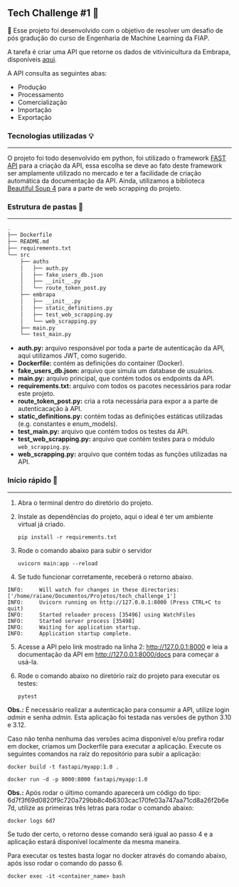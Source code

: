 ## Tech Challenge #1 **🧩**

🎯 Esse projeto foi desenvolvido com o objetivo de resolver um desafio de pós gradução do curso de Engenharia de Machine Learning da FIAP.

A tarefa é criar uma API que retorne os dados de vitivinicultura da Embrapa, disponíveis [aqui](http://vitibrasil.cnpuv.embrapa.br/index.php?opcao=opt_01).

A API consulta as seguintes abas:

- Produção
- Processamento
- Comercialização
- Importação
- Exportação

### **Tecnologias utilizadas 💡**

---

O projeto foi todo desenvolvido em python, foi utilizado o framework [FAST API](https://fastapi.tiangolo.com/) para a criação da API, essa escolha se deve ao fato deste framework ser amplamente utilizado no mercado e ter a facilidade de criação automática da documentação da API. Ainda, utilizamos a biblioteca [Beautiful Soup 4](https://beautiful-soup-4.readthedocs.io/en/latest/) para a parte de web scrapping do projeto.

### Estrutura de pastas **📂**

---

```sh
.
├── Dockerfile
├── README.md
├── requirements.txt
└── src
    ├── auths
    │   ├── auth.py
    │   ├── fake_users_db.json
    │   ├── __init__.py
    │   └── route_token_post.py
    ├── embrapa
    │   ├── __init__.py
    │   ├── static_definitions.py
    │   ├── test_web_scrapping.py
    │   └── web_scrapping.py
    ├── main.py
    └── test_main.py
```

- **auth.py:** arquivo responsável por toda a parte de autenticação da API, aqui utilizamos JWT, como sugerido.
- **Dockerfile:** contém as definições do container (Docker).
- **fake_users_db.json:** arquivo que simula um database de usuários.
- **main.py:** arquivo principal, que contém todos os endpoints da API.
- **requirements.txt:** arquivo com todos os pacotes necessários para rodar este projeto.
- **route_token_post.py:** cria a rota necessária para expor a a parte de autenticacação à API.
- **static_definitions.py:** contém todas as definições estáticas utilizadas (e.g. constantes e enum_models).
- **test_main.py:** arquivo que contém todos os testes da API.
- **test_web_scrapping.py:** arquivo que contém testes para o módulo `web_scrapping.py`.
- **web_scrapping.py:** arquivo que contém todas as funções utilizadas na API.

### Início rápido 🚀

---

1. Abra o terminal dentro do diretório do projeto.
2. Instale as dependências do projeto, aqui o ideal é ter um ambiente virtual já criado.

   `pip install -r requirements.txt`

3. Rode o comando abaixo para subir o servidor

   `uvicorn main:app --reload`

4. Se tudo funcionar corretamente, receberá o retorno abaixo.

```
INFO:     Will watch for changes in these directories: ['/home/raiane/Documentos/Projetos/tech_challenge_1']
INFO:     Uvicorn running on http://127.0.0.1:8000 (Press CTRL+C to quit)
INFO:     Started reloader process [35496] using WatchFiles
INFO:     Started server process [35498]
INFO:     Waiting for application startup.
INFO:     Application startup complete.
```

5. Acesse a API pelo link mostrado na linha 2: http://127.0.0.1:8000 e leia a documentação da API em http://127.0.0.1:8000/docs para começar a usá-la.
6. Rode o comando abaixo no diretório raíz do projeto para executar os testes:

   `pytest`

**Obs.:** É necessário realizar a autenticação para consumir a API, utilize login _admin_ e senha _admin._ Esta aplicação foi testada nas versões de python 3.10 e 3.12.

Caso não tenha nenhuma das versões acima disponível e/ou prefira rodar em docker, criamos um Dockerfile para executar a aplicação. Execute os seguintes comandos na raíz do repositório para subir a aplicação:

`docker build -t fastapi/myapp:1.0 .`

`docker run -d -p 8000:8000 fastapi/myapp:1.0 `

**Obs.:** Após rodar o último comando aparecerá um código do tipo: 6d7f3f69d0820f9c720a729bb8c4b6303cac170fe03a747aa71cd8a26f2b6e7d, utilize as primeiras três letras para rodar o comando abaixo:

`docker logs 6d7`

Se tudo der certo, o retorno desse comando será igual ao passo 4 e a aplicação estará disponível localmente da mesma maneira.

Para executar os testes basta logar no docker através do comando abaixo, após isso rodar o comando do passo 6.

`docker exec -it <container_name> bash`
